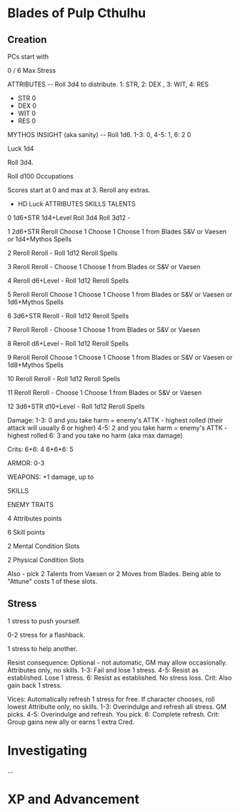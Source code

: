 # Blades of Pulp Cthulhu

## Creation

PCs start with

0 / 6 Max Stress

ATTRIBUTES                    -- Roll 3d4 to distribute.  1: STR, 2: DEX , 3: WIT, 4: RES

* STR 0
* DEX 0
* WIT 0
* RES 0

MYTHOS INSIGHT (aka sanity)   -- Roll 1d6. 1-3: 0, 4-5: 1, 6: 2
0

Luck
1d4

Roll 3d4.

Roll d100 Occupations

Scores start at 0 and max at 3. Reroll any extras.

-   HD          Luck        ATTRIBUTES    SKILLS        TALENTS                                                       

0   1d6+STR     1d4+Level   Roll 3d4      Roll 3d12     -                                                             

1   2d6+STR     Reroll      Choose 1      Choose 1      Choose 1 from Blades S&V or Vaesen or 1d4+Mythos Spells   

2   Reroll      Reroll      -             Roll 1d12     Reroll Spells

3   Reroll      Reroll      -             Choose 1      Choose 1 from Blades or S&V or Vaesen                         

4   Reroll      d6+Level    -             Roll 1d12     Reroll Spells       

5   Reroll      Reroll      Choose 1      Choose 1      Choose 1 from Blades or S&V or Vaesen or 1d6+Mythos Spells    

6   3d6+STR     Reroll      -             Roll 1d12     Reroll Spells                                                 

7   Reroll      Reroll      -             Choose 1      Choose 1 from Blades or S&V or Vaesen                         

8   Reroll      d8+Level    -             Roll 1d12     Reroll Spells                                                 

9   Reroll      Reroll      Choose 1      Choose 1      Choose 1 from Blades or S&V or Vaesen or 1d8+Mythos Spells    

10  Reroll      Reroll      -             Roll 1d12     Reroll Spells                                                 

11  Reroll      Reroll      -             Choose 1      Choose 1 from Blades or S&V or Vaesen                         

12  3d6+STR     d10+Level   -             Roll 1d12    Reroll Spells                                                 


Damage:
1-3:    0 and you take harm = enemy's ATTK - highest rolled (their attack will usually 6 or higher)
4-5:    2 and you take harm = enemy's ATTK - highest rolled
6:      3 and you take no harm (aka max damage)

Crits:
6+6:    4
6+6+6:  5

ARMOR:
0-3

WEAPONS:
+1 damage, up to

SKILLS


ENEMY TRAITS







4 Attributes points

6 Skill points

2 Mental Condition Slots

2 Physical Condition Slots

Also - pick 2 Talents from Vaesen or 2 Moves from Blades. Being able to "Attune" costs 1 of these slots.

## Stress

1 stress to push yourself.

0-2 stress for a flashback.

1 stress to help another.

Resist consequence: Optional - not automatic, GM may allow occasionally. Attributes only, no skills.
1-3: Fail and lose 1 stress.
4-5: Resist as established. Lose 1 stress.
6: Resist as established. No stress loss.
Crit: Also gain back 1 stress.

Vices: Automatically refresh 1 stress for free. If character chooses, roll lowest Attribulte only, no skills.
1-3: Overindulge and refresh all stress. GM picks.
4-5: Overindulge and refresh. You pick.
6: Complete refresh.
Crit: Group gains new ally or earns 1 extra Cred.

# Investigating

...

# XP and Advancement





